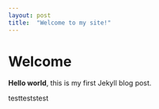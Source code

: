 ```yaml
---
layout: post
title:  "Welcome to my site!"
---
```


# Welcome

**Hello world**, this is my first Jekyll blog post.

testteststest